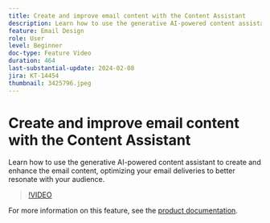 ```yaml
---
title: Create and improve email content with the Content Assistant
description: Learn how to use the generative AI-powered content assistant to create and enhance the email content, optimizing your email deliveries to better resonate with your audience.
feature: Email Design
role: User
level: Beginner
doc-type: Feature Video
duration: 464
last-substantial-update: 2024-02-08
jira: KT-14454
thumbnail: 3425796.jpeg
---
```


# Create and improve email content with the Content Assistant

Learn how to use the generative AI-powered content assistant to create and enhance the email content, optimizing your email deliveries to better resonate with your audience.

>[!VIDEO](https://video.tv.adobe.com/v/3425796/?learn=on)

For more information on this feature, see the [product documentation](https://experienceleague.adobe.com/docs/campaign-web/v8/msg/email/content/content-assistant/generative-gs.html).
